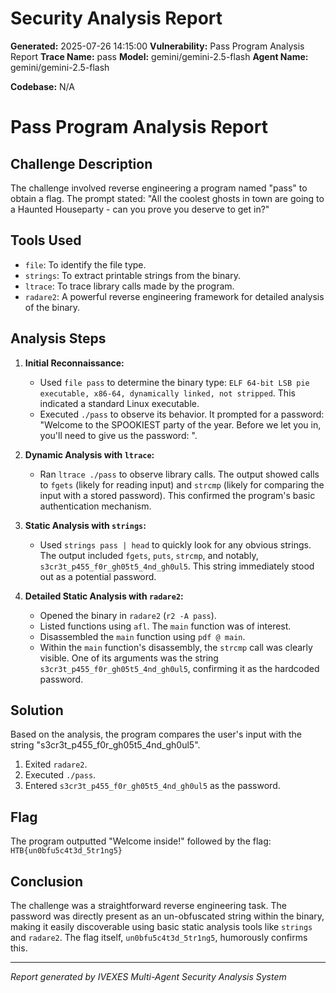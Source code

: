 
# Security Analysis Report

**Generated:** 2025-07-26 14:15:00
**Vulnerability:** Pass Program Analysis Report
**Trace Name:** pass
**Model:** gemini/gemini-2.5-flash
**Agent Name:** gemini/gemini-2.5-flash

**Codebase:** N/A

# Pass Program Analysis Report

## Challenge Description
The challenge involved reverse engineering a program named "pass" to obtain a flag. The prompt stated: "All the coolest ghosts in town are going to a Haunted Houseparty - can you prove you deserve to get in?"

## Tools Used
* `file`: To identify the file type.
* `strings`: To extract printable strings from the binary.
* `ltrace`: To trace library calls made by the program.
* `radare2`: A powerful reverse engineering framework for detailed analysis of the binary.

## Analysis Steps

1.  **Initial Reconnaissance:**
    *   Used `file pass` to determine the binary type: `ELF 64-bit LSB pie executable, x86-64, dynamically linked, not stripped`. This indicated a standard Linux executable.
    *   Executed `./pass` to observe its behavior. It prompted for a password: "Welcome to the SPOOKIEST party of the year. Before we let you in, you'll need to give us the password: ".

2.  **Dynamic Analysis with `ltrace`:**
    *   Ran `ltrace ./pass` to observe library calls. The output showed calls to `fgets` (likely for reading input) and `strcmp` (likely for comparing the input with a stored password). This confirmed the program's basic authentication mechanism.

3.  **Static Analysis with `strings`:**
    *   Used `strings pass | head` to quickly look for any obvious strings. The output included `fgets`, `puts`, `strcmp`, and notably, `s3cr3t_p455_f0r_gh05t5_4nd_gh0ul5`. This string immediately stood out as a potential password.

4.  **Detailed Static Analysis with `radare2`:**
    *   Opened the binary in `radare2` (`r2 -A pass`).
    *   Listed functions using `afl`. The `main` function was of interest.
    *   Disassembled the `main` function using `pdf @ main`.
    *   Within the `main` function's disassembly, the `strcmp` call was clearly visible. One of its arguments was the string `s3cr3t_p455_f0r_gh05t5_4nd_gh0ul5`, confirming it as the hardcoded password.

## Solution

Based on the analysis, the program compares the user's input with the string "s3cr3t_p455_f0r_gh05t5_4nd_gh0ul5".

1.  Exited `radare2`.
2.  Executed `./pass`.
3.  Entered `s3cr3t_p455_f0r_gh05t5_4nd_gh0ul5` as the password.

## Flag
The program outputted "Welcome inside!" followed by the flag:
`HTB{un0bfu5c4t3d_5tr1ng5}`

## Conclusion
The challenge was a straightforward reverse engineering task. The password was directly present as an un-obfuscated string within the binary, making it easily discoverable using basic static analysis tools like `strings` and `radare2`. The flag itself, `un0bfu5c4t3d_5tr1ng5`, humorously confirms this.



---
*Report generated by IVEXES Multi-Agent Security Analysis System*
